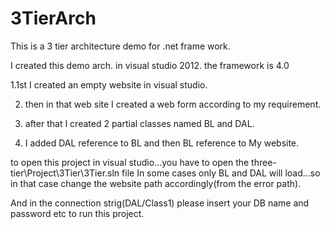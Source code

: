 # 3TierArch
This is a 3 tier architecture  demo for .net frame work.

I created this demo arch. in visual studio 2012.
the framework is 4.0

1.1st I created an empty website in visual studio.

2. then in that web site I created a web form according to my requirement.

3. after that I created 2 partial classes named BL and DAL.

4. I added DAL reference to BL and then BL reference to My website.


to open this project in visual studio...you have to open the three-tier\Project\3Tier\3Tier.sln file
In some cases only BL and DAL will load...so in that case change the website path accordingly(from the error path).

And in the connection strig(DAL/Class1) please insert your DB name and password etc to run this project.
